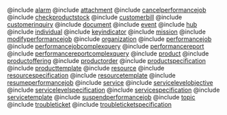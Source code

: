 <!--
    ATTENTION: This file was generated via gradle!
               Do NOT manually edit this file! Any such changes will be overwritten!
-->

@include [alarm](alarm/index.md)
@include [attachment](attachment/index.md)
@include [cancelperformancejob](cancelperformancejob/index.md)
@include [checkproductstock](checkproductstock/index.md)
@include [customerbill](customerbill/index.md)
@include [customerinquiry](customerinquiry/index.md)
@include [document](document/index.md)
@include [event](event/index.md)
@include [hub](hub/index.md)
@include [individual](individual/index.md)
@include [keyindicator](keyindicator/index.md)
@include [mission](mission/index.md)
@include [modifyperformancejob](modifyperformancejob/index.md)
@include [organization](organization/index.md)
@include [performancejob](performancejob/index.md)
@include [performancejobcomplexquery](performancejobcomplexquery/index.md)
@include [performancereport](performancereport/index.md)
@include [performancereportcomplexquery](performancereportcomplexquery/index.md)
@include [product](product/index.md)
@include [productoffering](productoffering/index.md)
@include [productorder](productorder/index.md)
@include [productspecification](productspecification/index.md)
@include [producttemplate](producttemplate/index.md)
@include [resource](resource/index.md)
@include [resourcespecification](resourcespecification/index.md)
@include [resourcetemplate](resourcetemplate/index.md)
@include [resumeperformancejob](resumeperformancejob/index.md)
@include [service](service/index.md)
@include [servicelevelobjective](servicelevelobjective/index.md)
@include [servicelevelspecification](servicelevelspecification/index.md)
@include [servicespecification](servicespecification/index.md)
@include [servicetemplate](servicetemplate/index.md)
@include [suspendperformancejob](suspendperformancejob/index.md)
@include [topic](topic/index.md)
@include [troubleticket](troubleticket/index.md)
@include [troubleticketspecification](troubleticketspecification/index.md)
